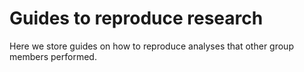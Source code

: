 # Guides to reproduce research
Here we store guides on how to reproduce analyses that other group members performed.
